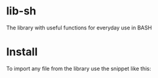 # lib-sh

The library with useful functions for everyday use in BASH

# Install

To import any file from the library use the snippet like this:

```bash
```
